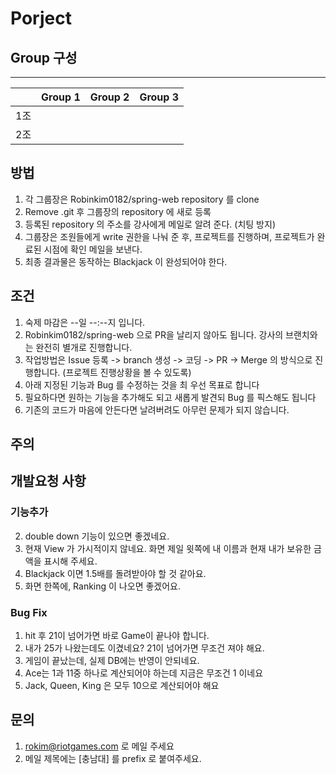 ﻿# Porject 

## Group 구성
- - -
|  | Group 1 | Group 2 | Group 3 |
|:----|:-----:|:----:|:----:|
1조 | | |
2조 | | |


## 방법
1. 각 그룹장은 Robinkim0182/spring-web repository 를 clone
2. Remove .git 후 그룹장의 repository 에 새로 등록
3. 등록된 repository 의 주소를 강사에게 메일로 알려 준다. (치팅 방지)
2. 그룹장은 조원들에게 write 권한을 나눠 준 후, 프로젝트를 진행하며, 프로젝트가 완료된 시점에 확인 메일을 보낸다.
3. 최종 결과물은 동작하는 Blackjack 이 완성되어야 한다.

## 조건
1. 숙제 마감은 --일 --:--지 입니다.
2. Robinkim0182/spring-web 으로 PR을 날리지 않아도 됩니다. 강사의 브랜치와는 완전히 별개로 진행합니다.
3. 작업방법은 Issue 등록 -> branch 생성 -> 코딩 -> PR -> Merge 의 방식으로 진행합니다. (프로젝트 진행상황을 볼 수 있도록)
4. 아래 지정된 기능과 Bug 를 수정하는 것을 최 우선 목표로 합니다
5. 필요하다면 원하는 기능을 추가해도 되고 새롭게 발견되 Bug 를 픽스해도 됩니다
6. 기존의 코드가 마음에 안든다면 날려버려도 아무런 문제가 되지 않습니다.

## 주의


## 개발요청 사항
### 기능추가
2. double down 기능이 있으면 좋겠네요.
3. 현재 View 가 가시적이지 않네요. 화면 제일 윗쪽에 내 이름과 현재 내가 보유한 금액을 표시해 주세요.
4. Blackjack 이면 1.5배를 돌려받아야 할 것 같아요.
5. 화면 한쪽에, Ranking 이 나오면 좋겠어요.

### Bug Fix
1. hit 후 21이 넘어가면 바로 Game이 끝나야 합니다.
2. 내가 25가 나왔는데도 이겼네요? 21이 넘어가면 무조건 져야 해요.
1. 게임이 끝났는데, 실제 DB에는 반영이 안되네요.
2. Ace는 1과 11중 하나로 계산되어야 하는데 지금은 무조건 1 이네요
3. Jack, Queen, King 은 모두 10으로 계산되어야 해요

## 문의
1. rokim@riotgames.com 로 메일 주세요
2. 메일 제목에는 [충남대] 를 prefix 로 붙여주세요.
